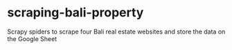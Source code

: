 # scraping-bali-property
Scrapy spiders to scrape four Bali real estate websites and store the data on the Google Sheet
